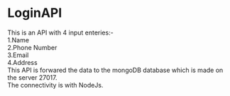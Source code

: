 # LoginAPI
This is an API with 4 input enteries:- <br />
1.Name <br />
2.Phone Number <br />
3.Email <br />
4.Address <br />
This API is forwared the data to the mongoDB database which is made on the server 27017. <br />
The connectivity is with NodeJs. <br />
